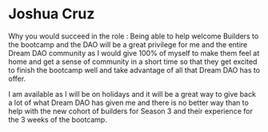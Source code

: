# Joshua Cruz

Why you would succeed in the role : Being able to help welcome Builders to the bootcamp and the DAO will be a great privilege for me and the entire Dream DAO community as I would give 100% of myself to make them feel at home and get a sense of community in a short time so that they get excited to finish the bootcamp well and take advantage of all that Dream DAO has to offer.

I am available as I will be on holidays and it will be a great way to give back a lot of what Dream DAO has given me and there is no better way than to help with the new cohort of builders for Season 3 and their experience for the 3 weeks of the bootcamp.